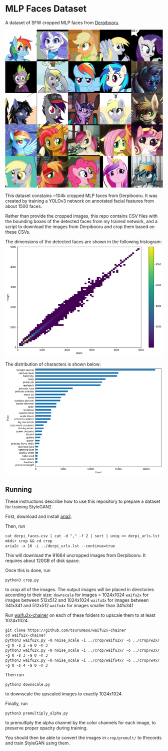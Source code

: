 # MLP Faces Dataset
 A dataset of SFW cropped MLP faces from [Derpibooru](https://derpibooru.org/).

![Preview grid](./docs/grid.jpg)

This dataset constains ~104k cropped MLP faces from Derpibooru. It was created by training a YOLOv3 network on annotated facial features from about 1500 faces.

Rather than provide the cropped images, this repo contains CSV files with the bounding boxes of the detected faces from my trained network, and a script to download the images from Derpibooru and crop them based on these CSVs.

The dimensions of the detected faces are shown in the following histogram:
![Dimensions](./docs/dimensions.png)

The distribution of characters is shown below:
![Characters](./docs/pony_counts.png)

## Running

These instructions describe how to use this repository to prepare a dataset for training StyleGAN2.

First, download and install [aria2](https://aria2.github.io/).

Then, run
```
cat derpi_faces.csv | cut -d "," -f 2 | sort | uniq >> derpi_urls.lst
mkdir crop && cd crop
aria2c -x 16 -i ../derpi_urls.lst --continue=true
```

This will download the 91664 uncropped images from Derpibooru. It requires about 120GB of disk space.

Once this is done, run
```
python3 crop.py
```
to crop all of the images. The output images will be placed in directories according to their size:
`downscale` for images > 1024x1024
`waifu2x` for images between 512x512 and 1024x1024
`waifu3x` for images between 341x341 and 512x512
`waifu4x` for images smaller than 341x341

Run [waifu2x-chainer](https://github.com/tsurumeso/waifu2x-chainer) on each of these folders to upscale them to at least 1024x1024.

```
git clone https://github.com/tsurumeso/waifu2x-chainer
cd waifu2x-chainer
python3 waifu2x.py -m noise_scale -i ../crop/waifu2x/ -o ../crop/w2x/ -g 0 -s 2 -a 0 -n 3
python3 waifu2x.py -m noise_scale -i ../crop/waifu3x/ -o ../crop/w3x/ -g 0 -s 3 -a 0 -n 3
python3 waifu2x.py -m noise_scale -i ../crop/waifu4x/ -o ../crop/w4x/ -g 0 -s 4 -a 0 -n 3
```

Then run
```
python3 downscale.py
```
to downscale the upscaled images to exactly 1024x1024.

Finally, run
```
python3 premultiply_alpha.py
```
to premultiply the alpha channel by the color channels for each image, to preserve proper opacity during training.

You should then be able to convert the images in `crop/premult/` to tfrecords and train StyleGAN using them.



